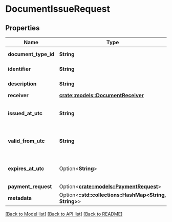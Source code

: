 # DocumentIssueRequest

## Properties

Name | Type | Description | Notes
------------ | ------------- | ------------- | -------------
**document_type_id** | **String** | Document type id. | 
**identifier** | **String** | Document identifier. | 
**description** | **String** | Document description. | 
**receiver** | [**crate::models::DocumentReceiver**](DocumentReceiver.md) |  | 
**issued_at_utc** | **String** | Datetime of issue in UTC timezone. | 
**valid_from_utc** | **String** | Valid from datetime in UTC timezone. | 
**expires_at_utc** | Option<**String**> | Datetime of expiry in UTC timezone. | [optional]
**payment_request** | Option<[**crate::models::PaymentRequest**](PaymentRequest.md)> |  | [optional]
**metadata** | Option<**::std::collections::HashMap<String, String>**> | Metadata. | [optional]

[[Back to Model list]](../README.md#documentation-for-models) [[Back to API list]](../README.md#documentation-for-api-endpoints) [[Back to README]](../README.md)


